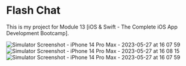 # Flash Chat

This is my project for Module 13 [iOS & Swift - The Complete iOS App Development Bootcamp].

![Simulator Screenshot - iPhone 14 Pro Max - 2023-05-27 at 16 07 59](https://github.com/kheladzedev/Flash-Chat/assets/94724654/cc7a034b-2133-478a-a20c-e36cb728e2cb)
![Simulator Screenshot - iPhone 14 Pro Max - 2023-05-27 at 16 08 15](https://github.com/kheladzedev/Flash-Chat/assets/94724654/7d5a1de4-05d2-46e5-bed0-06dfaf666683)
![Simulator Screenshot - iPhone 14 Pro Max - 2023-05-27 at 16 07 59](https://github.com/kheladzedev/Flash-Chat/assets/94724654/b2bd64a8-6757-4e9e-93f8-421b5feedaeb)
